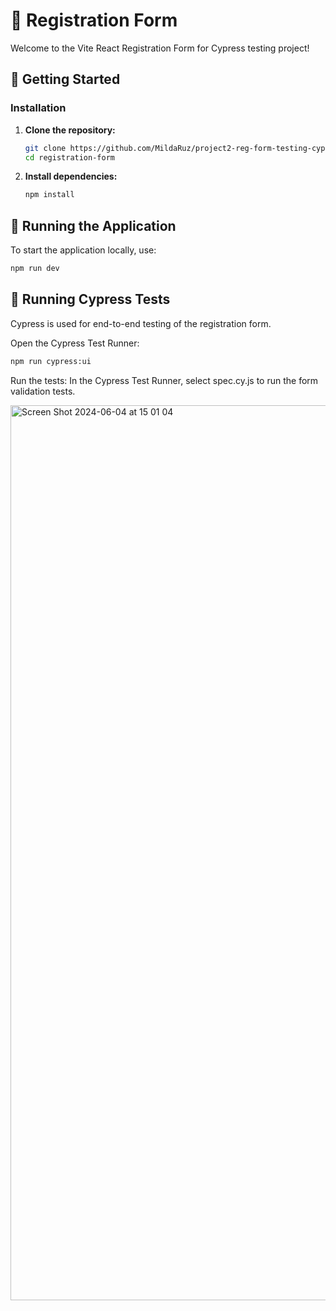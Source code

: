 # 🌟 Registration Form

Welcome to the Vite React Registration Form for Cypress testing project! 

## 🚀 Getting Started

### Installation

1. **Clone the repository:**
    ```sh
    git clone https://github.com/MildaRuz/project2-reg-form-testing-cypress.git
    cd registration-form
    ```

2. **Install dependencies:**
    ```sh
    npm install
    ```

## 🔧 Running the Application

To start the application locally, use:

```sh
npm run dev
```

## 🧪 Running Cypress Tests
Cypress is used for end-to-end testing of the registration form.

Open the Cypress Test Runner:

```sh
npm run cypress:ui
```

Run the tests:
In the Cypress Test Runner, select spec.cy.js to run the form validation tests.

<img width="1432" alt="Screen Shot 2024-06-04 at 15 01 04" src="https://github.com/MildaRuz/project2-reg-form-testing-cypress/assets/145338483/aeb72897-e9ee-437d-b487-2e8069c6e894">

